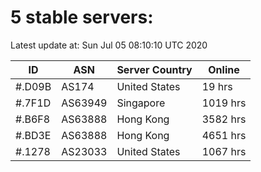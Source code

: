 # 5 stable servers:

Latest update at: Sun Jul 05 08:10:10 UTC 2020

| ID | ASN | Server Country | Online |
| -- | --- | -------------- | ------ |
| #.D09B | AS174 | United States | 19 hrs |
| #.7F1D | AS63949 | Singapore | 1019 hrs |
| #.B6F8 | AS63888 | Hong Kong | 3582 hrs |
| #.BD3E | AS63888 | Hong Kong | 4651 hrs |
| #.1278 | AS23033 | United States | 1067 hrs |

